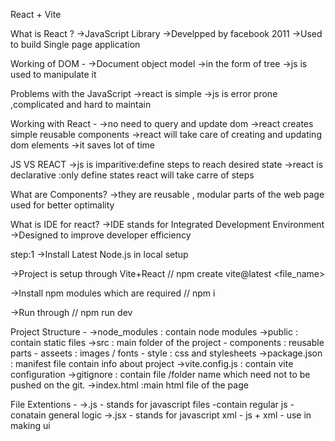 React + Vite

What is React ?
->JavaScript Library
->Develpped by facebook 2011
->Used to build Single page application

Working of DOM -
->Document object model
->in the form of tree
->js is used to manipulate it

Problems with the JavaScript
->react is simple
->js is error prone ,complicated and hard to maintain

Working with React -
->no need to query and update dom
->react creates simple reusable components
->react will take care of creating and updating dom elements
->it saves lot of time

JS VS REACT
->js is imparitive:define steps to reach desired state
->react is declarative :only define states react will take carre of steps

What are Components?
->they are reusable , modular parts of the web page used for better optimality

What is IDE for react?
->IDE stands for Integrated Development Environment
->Designed to improve developer efficiency

step:1
->Install Latest Node.js in local setup

->Project is setup through Vite+React
// npm create vite@latest <file_name>

->Install npm modules which are required
// npm i

->Run through
// npm run dev

Project Structure -
->node_modules : contain node modules
->public : contain static files
->src : main folder of the project - components : reusable parts - asseets : images / fonts - style : css and stylesheets
->package.json : manifest file contain info about project
->vite.config.js : contain vite configuration
->gitignore : contain file /folder name which need not to be pushed on the git.
->index.html :main html file of the page

File Extentions -
->.js - stands for javascript files
-contain regular js - conatain general logic
->.jsx - stands for javascript xml - js + xml - use in making ui
